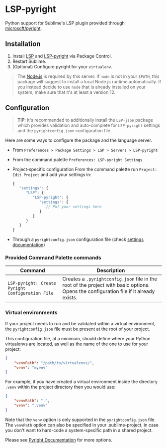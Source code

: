 # LSP-pyright

Python support for Sublime's LSP plugin provided through [microsoft/pyright](https://github.com/microsoft/pyright).

## Installation

1. Install [LSP](https://packagecontrol.io/packages/LSP) and [LSP-pyright](https://packagecontrol.io/packages/LSP-pyright) via Package Control.
2. Restart Sublime.
3. (Optional) Configure pyright for your `virtualenv`.

> The [Node.js](https://nodejs.org) is required by this server. If `node` is not in your `$PATH`, this package will suggest to install a local Node.js runtime automatically. If you instead decide to use `node` that is already installed on your system, make sure that it's at least a version 12.

## Configuration

> **TIP**: It's recommended to additionally install the `LSP-json` package which provides validation and auto-complete for `LSP-pyright` settings and the `pyrightconfig.json` configuration file.

Here are some ways to configure the package and the language server.

- From `Preferences > Package Settings > LSP > Servers > LSP-pyright`
- From the command palette `Preferences: LSP-pyright Settings`
- Project-specific configuration
  From the command palette run `Project: Edit Project` and add your settings in:

  ```js
  {
     "settings": {
        "LSP": {
           "LSP-pyright": {
              "settings": {
                 // Put your settings here
              }
           }
        }
     }
  }
  ```

- Through a `pyrightconfig.json` configuration file (check [settings documentation](https://github.com/microsoft/pyright/blob/master/docs/configuration.md))

### Provided Command Palette commands

| Command | Description |
|---------|-------------|
| `LSP-pyright: Create Pyright Configuration File` | Creates a `.pyrightconfig.json` file in the root of the project with basic options. Opens the configuration file if it already exists. |

### Virtual environments

If your project needs to run and be validated within a virtual environment, the `pyrightconfig.json` file must be present at the root of your project.

This configuration file, at a minimum, should define where your Python virtualenvs are located, as well as the name of the one to use for your project:

```json
{
    "venvPath": "/path/to/virtualenvs/",
    "venv": "myenv"
}
```

For example, if you have created a virtual environment inside the directory `.venv` within the project directory then you would use:

```json
{
    "venvPath": ".",
    "venv": ".venv"
}
```

Note that the `venv` option is only supported in the `pyrightconfig.json` file. The `venvPath` option can also be specified in your .sublime-project, in case you don't want to hard-code a system-specific path in a shared project.

Please see [Pyright Documentation](https://github.com/microsoft/pyright/blob/master/docs/configuration.md) for more options.

